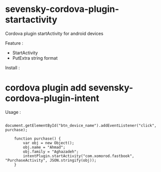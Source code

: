 # sevensky-cordova-plugin-startactivity
Cordova plugin startActivity for android devices 

Feature :
+ StartActivity 
+ PutExtra string format

Install :

 # cordova plugin add sevensky-cordova-plugin-intent

Usage :


        document.getElementById("btn_device_name").addEventListener("click", purchase);

        function purchase() {
            var obj = new Object();
            obj.name = "Ahmad";
            obj.family = "Aghazadeh";
            intentPlugin.startActivity("com.xomorod.fastbook", "PurchaseActivity", JSON.stringify(obj));
        }
